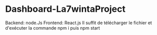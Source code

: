 # Dashboard-La7wintaProject

Backend: node.Js
Frontend: React.js
Il suffit de télécharger le fichier et d'exécuter la commande npm i puis npm start
